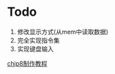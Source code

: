 # Todo

1. 修改显示方式(从mem中读取数据)
2. 完全实现指令集
3. 实现键盘输入


[chip8制作教程](https://tobiasvl.github.io/blog/write-a-chip-8-emulator/)
